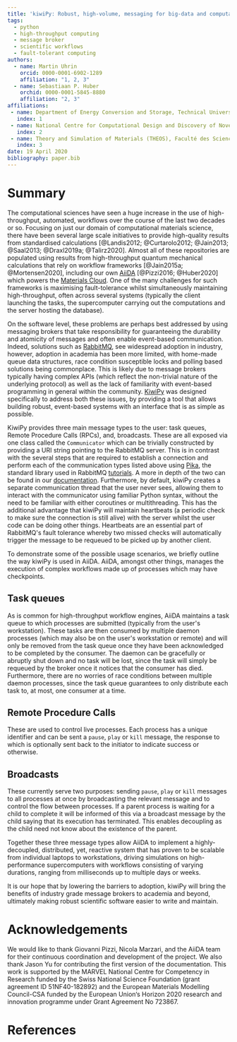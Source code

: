 ```yaml
---
title: 'kiwiPy: Robust, high-volume, messaging for big-data and computational science workflows'
tags:
  - python
  - high-throughput computing
  - message broker
  - scientific workflows
  - fault-tolerant computing
authors:
  - name: Martin Uhrin
    orcid: 0000-0001-6902-1289
    affiliation: "1, 2, 3"
  - name: Sebastiaan P. Huber
    orchid: 0000-0001-5845-8880
    affiliation: "2, 3"
affiliations:
 - name: Department of Energy Conversion and Storage, Technical University of Denmark, 2800 Kgs. Lyngby, Denmark
   index: 1
 - name: National Centre for Computational Design and Discovery of Novel Materials (MARVEL), École Polytechnique Fédérale de Lausanne, CH-1015 Lausanne, Switzerland
   index: 2
 - name: Theory and Simulation of Materials (THEOS), Faculté des Sciences et Techniques de l’Ingénieur, École Polytechnique Fédérale de Lausanne, CH-1015 Lausanne, Switzerland
   index: 3
date: 19 April 2020
bibliography: paper.bib
---
```


# Summary

The computational sciences have seen a huge increase in the use of high-throughput, automated, workflows over the course of the last two decades or so.  Focusing on just our domain of computational materials science, there have been several large scale initiatives to provide high-quality results from standardised calculations [@Landis2012; @Curtarolo2012; @Jain2013; @Saal2013; @Draxl2019a; @Talirz2020].  Almost all of these repositories are populated using results from high-throughput quantum mechanical calculations that rely on workflow frameworks [@Jain2015a; @Mortensen2020], including our own [AiiDA](http://www.aiida.net/) [@Pizzi2016; @Huber2020] which powers the [Materials Cloud](https://www.materialscloud.org/).  One of the many challenges for such frameworks is maximising fault-tolerance whilst simultaneously maintaining high-throughput, often across several systems (typically the client launching the tasks, the supercomputer carrying out the computations and the server hosting the database).

On the software level, these problems are perhaps best addressed by using messaging brokers that take responsibility for guaranteeing the durability and atomicity of messages and often enable event-based communication.
Indeed, solutions such as [RabbitMQ](https://www.rabbitmq.com/), see widespread adoption in industry, however, adoption in academia has been more limited, with home-made queue data structures, race condition susceptible locks and polling based solutions being commonplace.
This is likely due to message brokers typically having complex APIs (which reflect the non-trivial nature of the underlying protocol) as well as the lack of familiarity with event-based programming in general within the community.
[KiwiPy](https://kiwipy.readthedocs.io/en/latest/) was designed specifically to address both these issues, by providing a tool that allows building robust, event-based systems with an interface that is as simple as possible.

KiwiPy provides three main message types to the user: task queues, Remote Procedure Calls (RPCs), and, broadcasts.
These are all exposed via one class called the `Communicator` which can be trivially constructed by providing a URI string pointing to the RabbitMQ server.
This is in contrast with the several steps that are required to establish a connection and perform each of the communication types listed above using [Pika](https://pika.readthedocs.io/en/stable/), the standard library used in RabbitMQ [tutorials](https://www.rabbitmq.com/getstarted.html).
 A more in depth of the two can be found in our [documentation](https://kiwipy.readthedocs.io/en/latest/).
Furthermore, by default, kiwiPy creates a separate communication thread that the user never sees, allowing them to interact with the communicator using familiar Python syntax, without the need to be familiar with either coroutines or multithreading.  This has the additional advantage that kiwiPy will maintain heartbeats (a periodic check to make sure the connection is still alive) with the server whilst the user code can be doing other things. Heartbeats are an essential part of RabbitMQ's fault tolerance whereby two missed checks will automatically trigger the message to be requeued to be picked up by another client.

To demonstrate some of the possible usage scenarios, we briefly outline the way kiwiPy is used in AiiDA.  AiiDA, amongst other things, manages the execution of complex workflows made up of processes which may have checkpoints.

Task queues
-----------

As is common for high-throughput workflow engines, AiiDA maintains a task queue to which processes are submitted (typically from the user's workstation).  These tasks are then consumed by multiple daemon processes (which may also be on the user's workstation or remote) and will only be removed from the task queue once they have been acknowledged to be completed by the consumer.  The daemon can be gracefully or abruptly shut down and no task will be lost, since the task will simply be requeued by the broker once it notices that the consumer has died.  Furthermore, there are no worries of race conditions between multiple daemon processes, since the task queue guarantees to only distribute each task to, at most, one consumer at a time.

Remote Procedure Calls
----------------------

These are used to control live processes.  Each process has a unique identifier and can be sent a `pause`, `play` or `kill` message, the response to which is optionally sent back to the initiator to indicate success or otherwise.

Broadcasts
----------

These currently serve two purposes: sending `pause`, `play` or `kill` messages to all processes at once by broadcasting the relevant message and to control the flow between processes.  If a parent process is waiting for a child to complete it will be informed of this via a broadcast message by the child saying that its execution has terminated. This enables decoupling as the child need not know about the existence of the parent.


Together these three message types allow AiiDA to implement a highly-decoupled, distributed, yet, reactive system that has proven to be scalable from individual laptops to workstations, driving simulations on high-performance supercomputers with workflows consisting of varying durations, ranging from milliseconds up to multiple days or weeks.

It is our hope that by lowering the barriers to adoption, kiwiPy will bring the benefits of industry grade message brokers to academia and beyond, ultimately making robust scientific software easier to write and maintain.


# Acknowledgements

We would like to thank Giovanni Pizzi, Nicola Marzari, and the AiiDA team for their continuous coordination and development of the project.  We also thank Jason Yu for contributing the first version of the documentation.
This work is supported by the MARVEL National Centre for Competency in Research funded by the Swiss National Science Foundation (grant agreement ID 51NF40-182892) and the European Materials Modelling Council-CSA funded by the European Union‘s Horizon 2020 research and innovation programme under Grant Agreement No 723867.

# References
